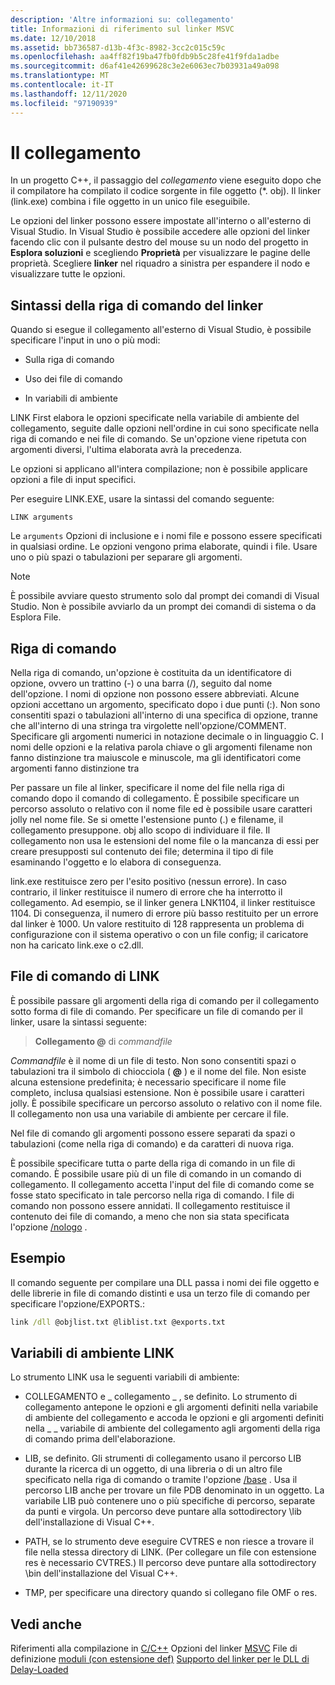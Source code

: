 ```yaml
---
description: 'Altre informazioni su: collegamento'
title: Informazioni di riferimento sul linker MSVC
ms.date: 12/10/2018
ms.assetid: bb736587-d13b-4f3c-8982-3cc2c015c59c
ms.openlocfilehash: aa4ff82f19ba47fb0fdb9b5c28fe41f9fda1adbe
ms.sourcegitcommit: d6af41e42699628c3e2e6063ec7b03931a49a098
ms.translationtype: MT
ms.contentlocale: it-IT
ms.lasthandoff: 12/11/2020
ms.locfileid: "97190939"
---
```

# <a name="linking"></a>Il collegamento

In un progetto C++, il passaggio del *collegamento* viene eseguito dopo che il compilatore ha compilato il codice sorgente in file oggetto (*. obj). Il linker (link.exe) combina i file oggetto in un unico file eseguibile.

Le opzioni del linker possono essere impostate all'interno o all'esterno di Visual Studio. In Visual Studio è possibile accedere alle opzioni del linker facendo clic con il pulsante destro del mouse su un nodo del progetto in **Esplora soluzioni** e scegliendo **Proprietà** per visualizzare le pagine delle proprietà. Scegliere **linker** nel riquadro a sinistra per espandere il nodo e visualizzare tutte le opzioni.

## <a name="linker-command-line-syntax"></a>Sintassi della riga di comando del linker

Quando si esegue il collegamento all'esterno di Visual Studio, è possibile specificare l'input in uno o più modi:

- Sulla riga di comando

- Uso dei file di comando

- In variabili di ambiente

LINK First elabora le opzioni specificate nella variabile di ambiente del collegamento, seguite dalle opzioni nell'ordine in cui sono specificate nella riga di comando e nei file di comando. Se un'opzione viene ripetuta con argomenti diversi, l'ultima elaborata avrà la precedenza.

Le opzioni si applicano all'intera compilazione; non è possibile applicare opzioni a file di input specifici.

Per eseguire LINK.EXE, usare la sintassi del comando seguente:

```
LINK arguments
```

Le `arguments` Opzioni di inclusione e i nomi file e possono essere specificati in qualsiasi ordine. Le opzioni vengono prima elaborate, quindi i file. Usare uno o più spazi o tabulazioni per separare gli argomenti.

> [!NOTE]
> È possibile avviare questo strumento solo dal prompt dei comandi di Visual Studio. Non è possibile avviarlo da un prompt dei comandi di sistema o da Esplora File.

## <a name="command-line"></a>Riga di comando

Nella riga di comando, un'opzione è costituita da un identificatore di opzione, ovvero un trattino (-) o una barra (/), seguito dal nome dell'opzione. I nomi di opzione non possono essere abbreviati. Alcune opzioni accettano un argomento, specificato dopo i due punti (:). Non sono consentiti spazi o tabulazioni all'interno di una specifica di opzione, tranne che all'interno di una stringa tra virgolette nell'opzione/COMMENT. Specificare gli argomenti numerici in notazione decimale o in linguaggio C. I nomi delle opzioni e la relativa parola chiave o gli argomenti filename non fanno distinzione tra maiuscole e minuscole, ma gli identificatori come argomenti fanno distinzione tra

Per passare un file al linker, specificare il nome del file nella riga di comando dopo il comando di collegamento. È possibile specificare un percorso assoluto o relativo con il nome file ed è possibile usare caratteri jolly nel nome file. Se si omette l'estensione punto (.) e filename, il collegamento presuppone. obj allo scopo di individuare il file. Il collegamento non usa le estensioni del nome file o la mancanza di essi per creare presupposti sul contenuto dei file; determina il tipo di file esaminando l'oggetto e lo elabora di conseguenza.

link.exe restituisce zero per l'esito positivo (nessun errore).  In caso contrario, il linker restituisce il numero di errore che ha interrotto il collegamento.  Ad esempio, se il linker genera LNK1104, il linker restituisce 1104.  Di conseguenza, il numero di errore più basso restituito per un errore dal linker è 1000.  Un valore restituito di 128 rappresenta un problema di configurazione con il sistema operativo o con un file config; il caricatore non ha caricato link.exe o c2.dll.

## <a name="link-command-files"></a>File di comando di LINK

È possibile passare gli argomenti della riga di comando per il collegamento sotto forma di file di comando. Per specificare un file di comando per il linker, usare la sintassi seguente:

> **Collegamento \@** di <em>commandfile</em>

*Commandfile* è il nome di un file di testo. Non sono consentiti spazi o tabulazioni tra il simbolo di chiocciola ( **\@** ) e il nome del file. Non esiste alcuna estensione predefinita; è necessario specificare il nome file completo, inclusa qualsiasi estensione. Non è possibile usare i caratteri jolly. È possibile specificare un percorso assoluto o relativo con il nome file. Il collegamento non usa una variabile di ambiente per cercare il file.

Nel file di comando gli argomenti possono essere separati da spazi o tabulazioni (come nella riga di comando) e da caratteri di nuova riga.

È possibile specificare tutta o parte della riga di comando in un file di comando. È possibile usare più di un file di comando in un comando di collegamento. Il collegamento accetta l'input del file di comando come se fosse stato specificato in tale percorso nella riga di comando. I file di comando non possono essere annidati. Il collegamento restituisce il contenuto dei file di comando, a meno che non sia stata specificata l'opzione [/nologo](nologo-suppress-startup-banner-linker.md) .

## <a name="example"></a>Esempio

Il comando seguente per compilare una DLL passa i nomi dei file oggetto e delle librerie in file di comando distinti e usa un terzo file di comando per specificare l'opzione/EXPORTS.:

```cmd
link /dll @objlist.txt @liblist.txt @exports.txt
```

## <a name="link-environment-variables"></a>Variabili di ambiente LINK

Lo strumento LINK usa le seguenti variabili di ambiente:

- COLLEGAMENTO e \_ collegamento \_ , se definito. Lo strumento di collegamento antepone le opzioni e gli argomenti definiti nella variabile di ambiente del collegamento e accoda le opzioni e gli argomenti definiti nella \_ \_ variabile di ambiente del collegamento agli argomenti della riga di comando prima dell'elaborazione.

- LIB, se definito. Gli strumenti di collegamento usano il percorso LIB durante la ricerca di un oggetto, di una libreria o di un altro file specificato nella riga di comando o tramite l'opzione [/base](base-base-address.md) . Usa il percorso LIB anche per trovare un file PDB denominato in un oggetto. La variabile LIB può contenere uno o più specifiche di percorso, separate da punti e virgola. Un percorso deve puntare alla sottodirectory \lib dell'installazione di Visual C++.

- PATH, se lo strumento deve eseguire CVTRES e non riesce a trovare il file nella stessa directory di LINK. (Per collegare un file con estensione res è necessario CVTRES.) Il percorso deve puntare alla sottodirectory \bin dell'installazione del Visual C++.

- TMP, per specificare una directory quando si collegano file OMF o res.

## <a name="see-also"></a>Vedi anche

Riferimenti alla compilazione in [C/C++](c-cpp-building-reference.md) 
 Opzioni del linker [MSVC](linker-options.md) 
 File di definizione [moduli (con estensione def)](module-definition-dot-def-files.md) 
 [Supporto del linker per le DLL di Delay-Loaded](linker-support-for-delay-loaded-dlls.md)

